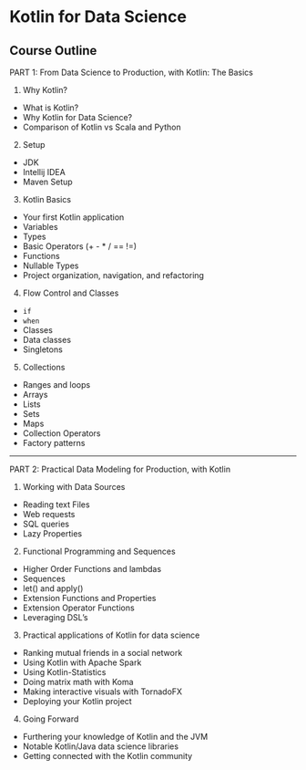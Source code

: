 # Kotlin for Data Science
## Course Outline

PART 1: From Data Science to Production, with Kotlin: The Basics

1) Why Kotlin?
* What is Kotlin?
* Why Kotlin for Data Science?
* Comparison of Kotlin vs Scala and Python

2) Setup
* JDK
* Intellij IDEA
* Maven Setup

3) Kotlin Basics
* Your first Kotlin application
* Variables
* Types
* Basic Operators (+ - * / == !=)
* Functions
* Nullable Types
* Project organization, navigation, and refactoring

4) Flow Control and Classes
* `if`
* `when`
* Classes
* Data classes
* Singletons

5) Collections
* Ranges and loops
* Arrays
* Lists
* Sets
* Maps
* Collection Operators
* Factory patterns

-------------------------------------------------

PART 2: Practical Data Modeling for Production, with Kotlin

1) Working with Data Sources
* Reading text Files
* Web requests
* SQL queries
* Lazy Properties

2) Functional Programming and Sequences
* Higher Order Functions and lambdas
* Sequences
* let() and apply()
* Extension Functions and Properties
* Extension Operator Functions
* Leveraging DSL’s

3) Practical applications of Kotlin for data science
* Ranking mutual friends in a social network
* Using Kotlin with Apache Spark
* Using Kotlin-Statistics
* Doing matrix math with Koma
* Making interactive visuals with TornadoFX
* Deploying your Kotlin project

4) Going Forward
* Furthering your knowledge of Kotlin and the JVM
* Notable Kotlin/Java data science libraries
* Getting connected with the Kotlin community
